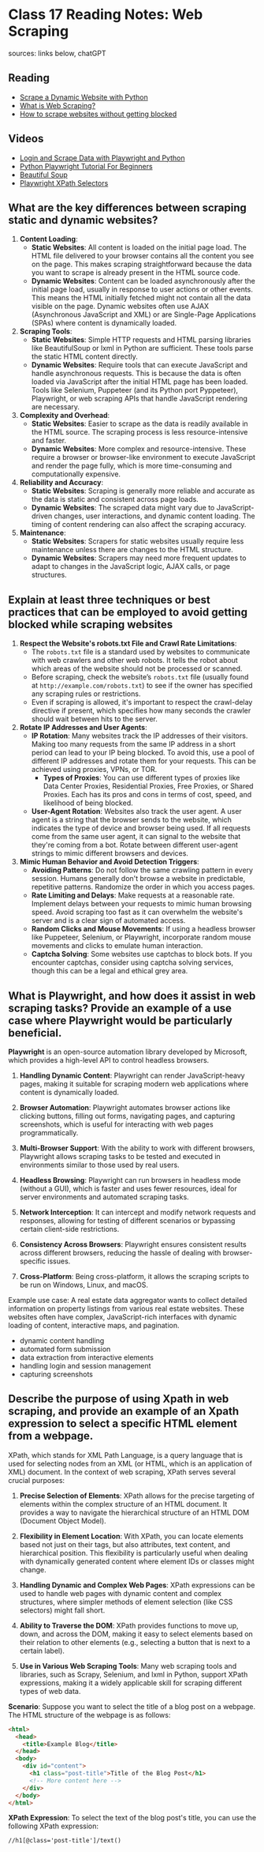 # Class 17 Reading Notes: Web Scraping

sources: links below, chatGPT

## Reading

- [Scrape a Dynamic Website with Python](https://scrapingant.com/blog/scrape-dynamic-website-with-python)
- [What is Web Scraping?](https://en.wikipedia.org/wiki/Web_scraping)
- [How to scrape websites without getting blocked](https://www.scrapehero.com/how-to-prevent-getting-blacklisted-while-scraping/)

## Videos

- [Login and Scrape Data with Playwright and Python](https://www.youtube.com/watch?v=H2-5ecFwHHQ&t=60s)
- [Python Playwright Tutorial For Beginners](https://www.youtube.com/watch?v=yp1o9biMMWU)
- [Beautiful Soup](https://www.crummy.com/software/BeautifulSoup/)
- [Playwright XPath Selectors](https://www.programsbuzz.com/article/playwright-xpath-selectors)

## What are the key differences between scraping static and dynamic websites?

1. **Content Loading**:
    - **Static Websites**: All content is loaded on the initial page load. The HTML file delivered to your browser contains all the content you see on the page. This makes scraping straightforward because the data you want to scrape is already present in the HTML source code.
    - **Dynamic Websites**: Content can be loaded asynchronously after the initial page load, usually in response to user actions or other events. This means the HTML initially fetched might not contain all the data visible on the page. Dynamic websites often use AJAX (Asynchronous JavaScript and XML) or are Single-Page Applications (SPAs) where content is dynamically loaded.
2. **Scraping Tools**:
    - **Static Websites**: Simple HTTP requests and HTML parsing libraries like BeautifulSoup or lxml in Python are sufficient. These tools parse the static HTML content directly.
    - **Dynamic Websites**: Require tools that can execute JavaScript and handle asynchronous requests. This is because the data is often loaded via JavaScript after the initial HTML page has been loaded. Tools like Selenium, Puppeteer (and its Python port Pyppeteer), Playwright, or web scraping APIs that handle JavaScript rendering are necessary.
3. **Complexity and Overhead**:
    - **Static Websites**: Easier to scrape as the data is readily available in the HTML source. The scraping process is less resource-intensive and faster.
    - **Dynamic Websites**: More complex and resource-intensive. These require a browser or browser-like environment to execute JavaScript and render the page fully, which is more time-consuming and computationally expensive.
4. **Reliability and Accuracy**:
    - **Static Websites**: Scraping is generally more reliable and accurate as the data is static and consistent across page loads.
    - **Dynamic Websites**: The scraped data might vary due to JavaScript-driven changes, user interactions, and dynamic content loading. The timing of content rendering can also affect the scraping accuracy.
5. **Maintenance**:
    - **Static Websites**: Scrapers for static websites usually require less maintenance unless there are changes to the HTML structure.
    - **Dynamic Websites**: Scrapers may need more frequent updates to adapt to changes in the JavaScript logic, AJAX calls, or page structures.
    
## Explain at least three techniques or best practices that can be employed to avoid getting blocked while scraping websites

1. **Respect the Website's robots.txt File and Crawl Rate Limitations**:
    - The `robots.txt` file is a standard used by websites to communicate with web crawlers and other web robots. It tells the robot about which areas of the website should not be processed or scanned.
    - Before scraping, check the website’s `robots.txt` file (usually found at `http://example.com/robots.txt`) to see if the owner has specified any scraping rules or restrictions.
    - Even if scraping is allowed, it's important to respect the crawl-delay directive if present, which specifies how many seconds the crawler should wait between hits to the server.
2. **Rotate IP Addresses and User Agents**:
    - **IP Rotation**: Many websites track the IP addresses of their visitors. Making too many requests from the same IP address in a short period can lead to your IP being blocked. To avoid this, use a pool of different IP addresses and rotate them for your requests. This can be achieved using proxies, VPNs, or TOR.
        - **Types of Proxies**: You can use different types of proxies like Data Center Proxies, Residential Proxies, Free Proxies, or Shared Proxies. Each has its pros and cons in terms of cost, speed, and likelihood of being blocked.
    - **User-Agent Rotation**: Websites also track the user agent. A user agent is a string that the browser sends to the website, which indicates the type of device and browser being used. If all requests come from the same user agent, it can signal to the website that they're coming from a bot. Rotate between different user-agent strings to mimic different browsers and devices.
3. **Mimic Human Behavior and Avoid Detection Triggers**:
    - **Avoiding Patterns**: Do not follow the same crawling pattern in every session. Humans generally don't browse a website in predictable, repetitive patterns. Randomize the order in which you access pages.
    - **Rate Limiting and Delays**: Make requests at a reasonable rate. Implement delays between your requests to mimic human browsing speed. Avoid scraping too fast as it can overwhelm the website's server and is a clear sign of automated access.
    - **Random Clicks and Mouse Movements**: If using a headless browser like Puppeteer, Selenium, or Playwright, incorporate random mouse movements and clicks to emulate human interaction.
    - **Captcha Solving**: Some websites use captchas to block bots. If you encounter captchas, consider using captcha solving services, though this can be a legal and ethical grey area.
    
##  What is Playwright, and how does it assist in web scraping tasks? Provide an example of a use case where Playwright would be particularly beneficial.

**Playwright** is an open-source automation library developed by Microsoft, which provides a high-level API to control headless browsers.

1. **Handling Dynamic Content**: Playwright can render JavaScript-heavy pages, making it suitable for scraping modern web applications where content is dynamically loaded.
    
2. **Browser Automation**: Playwright automates browser actions like clicking buttons, filling out forms, navigating pages, and capturing screenshots, which is useful for interacting with web pages programmatically.
    
3. **Multi-Browser Support**: With the ability to work with different browsers, Playwright allows scraping tasks to be tested and executed in environments similar to those used by real users.
    
4. **Headless Browsing**: Playwright can run browsers in headless mode (without a GUI), which is faster and uses fewer resources, ideal for server environments and automated scraping tasks.
    
5. **Network Interception**: It can intercept and modify network requests and responses, allowing for testing of different scenarios or bypassing certain client-side restrictions.
    
6. **Consistency Across Browsers**: Playwright ensures consistent results across different browsers, reducing the hassle of dealing with browser-specific issues.
    
7. **Cross-Platform**: Being cross-platform, it allows the scraping scripts to be run on Windows, Linux, and macOS.

Example use case: A real estate data aggregator wants to collect detailed information on property listings from various real estate websites. These websites often have complex, JavaScript-rich interfaces with dynamic loading of content, interactive maps, and pagination.
- dynamic content handling
- automated form submission
- data extraction from interactive elements
- handling login and session management
- capturing screenshots
    
## Describe the purpose of using Xpath in web scraping, and provide an example of an Xpath expression to select a specific HTML element from a webpage.

XPath, which stands for XML Path Language, is a query language that is used for selecting nodes from an XML (or HTML, which is an application of XML) document. In the context of web scraping, XPath serves several crucial purposes:

1. **Precise Selection of Elements**: XPath allows for the precise targeting of elements within the complex structure of an HTML document. It provides a way to navigate the hierarchical structure of an HTML DOM (Document Object Model).
    
2. **Flexibility in Element Location**: With XPath, you can locate elements based not just on their tags, but also attributes, text content, and hierarchical position. This flexibility is particularly useful when dealing with dynamically generated content where element IDs or classes might change.
    
3. **Handling Dynamic and Complex Web Pages**: XPath expressions can be used to handle web pages with dynamic content and complex structures, where simpler methods of element selection (like CSS selectors) might fall short.
    
4. **Ability to Traverse the DOM**: XPath provides functions to move up, down, and across the DOM, making it easy to select elements based on their relation to other elements (e.g., selecting a button that is next to a certain label).
    
5. **Use in Various Web Scraping Tools**: Many web scraping tools and libraries, such as Scrapy, Selenium, and lxml in Python, support XPath expressions, making it a widely applicable skill for scraping different types of web data.

**Scenario**: Suppose you want to select the title of a blog post on a webpage. The HTML structure of the webpage is as follows:

```HTML
<html>
  <head>
    <title>Example Blog</title>
  </head>
  <body>
    <div id="content">
      <h1 class="post-title">Title of the Blog Post</h1>
      <!-- More content here -->
    </div>
  </body>
</html>

```

**XPath Expression**: To select the text of the blog post's title, you can use the following XPath expression:
```xpath
//h1[@class='post-title']/text()
```